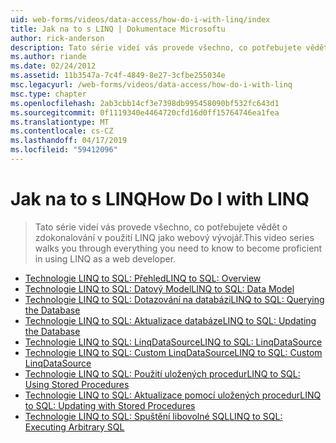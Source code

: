 ```yaml
---
uid: web-forms/videos/data-access/how-do-i-with-linq/index
title: Jak na to s LINQ | Dokumentace Microsoftu
author: rick-anderson
description: Tato série videí vás provede všechno, co potřebujete vědět o zdokonalování v použití LINQ jako webový vývojář.
ms.author: riande
ms.date: 02/24/2012
ms.assetid: 11b3547a-7c4f-4849-8e27-3cfbe255034e
msc.legacyurl: /web-forms/videos/data-access/how-do-i-with-linq
msc.type: chapter
ms.openlocfilehash: 2ab3cbb14cf3e7398db995458090bf532fc643d1
ms.sourcegitcommit: 0f1119340e4464720cfd16d0ff15764746ea1fea
ms.translationtype: MT
ms.contentlocale: cs-CZ
ms.lasthandoff: 04/17/2019
ms.locfileid: "59412096"
---
```

# <a name="how-do-i-with-linq"></a><span data-ttu-id="4c9a8-103">Jak na to s LINQ</span><span class="sxs-lookup"><span data-stu-id="4c9a8-103">How Do I with LINQ</span></span>

> <span data-ttu-id="4c9a8-104">Tato série videí vás provede všechno, co potřebujete vědět o zdokonalování v použití LINQ jako webový vývojář.</span><span class="sxs-lookup"><span data-stu-id="4c9a8-104">This video series walks you through everything you need to know to become proficient in using LINQ as a web developer.</span></span>


- [<span data-ttu-id="4c9a8-105">Technologie LINQ to SQL: Přehled</span><span class="sxs-lookup"><span data-stu-id="4c9a8-105">LINQ to SQL: Overview</span></span>](how-do-i-linq-to-sql-overview.md)
- [<span data-ttu-id="4c9a8-106">Technologie LINQ to SQL: Datový Model</span><span class="sxs-lookup"><span data-stu-id="4c9a8-106">LINQ to SQL: Data Model</span></span>](how-do-i-linq-to-sql-data-model.md)
- [<span data-ttu-id="4c9a8-107">Technologie LINQ to SQL: Dotazování na databázi</span><span class="sxs-lookup"><span data-stu-id="4c9a8-107">LINQ to SQL: Querying the Database</span></span>](how-do-i-linq-to-sql-querying-the-database.md)
- [<span data-ttu-id="4c9a8-108">Technologie LINQ to SQL: Aktualizace databáze</span><span class="sxs-lookup"><span data-stu-id="4c9a8-108">LINQ to SQL: Updating the Database</span></span>](how-do-i-linq-to-sql-updating-the-database.md)
- [<span data-ttu-id="4c9a8-109">Technologie LINQ to SQL: LinqDataSource</span><span class="sxs-lookup"><span data-stu-id="4c9a8-109">LINQ to SQL: LinqDataSource</span></span>](how-do-i-linq-to-sql-linqdatasource.md)
- [<span data-ttu-id="4c9a8-110">Technologie LINQ to SQL: Custom LinqDataSource</span><span class="sxs-lookup"><span data-stu-id="4c9a8-110">LINQ to SQL: Custom LinqDataSource</span></span>](how-do-i-linq-to-sql-custom-linqdatasource.md)
- [<span data-ttu-id="4c9a8-111">Technologie LINQ to SQL: Použití uložených procedur</span><span class="sxs-lookup"><span data-stu-id="4c9a8-111">LINQ to SQL: Using Stored Procedures</span></span>](how-do-i-linq-to-sql-using-stored-procedures.md)
- [<span data-ttu-id="4c9a8-112">Technologie LINQ to SQL: Aktualizace pomocí uložených procedur</span><span class="sxs-lookup"><span data-stu-id="4c9a8-112">LINQ to SQL: Updating with Stored Procedures</span></span>](how-do-i-linq-to-sql-updating-with-stored-procedures.md)
- [<span data-ttu-id="4c9a8-113">Technologie LINQ to SQL: Spuštění libovolné SQL</span><span class="sxs-lookup"><span data-stu-id="4c9a8-113">LINQ to SQL: Executing Arbitrary SQL</span></span>](how-do-i-linq-to-sql-executing-arbitrary-sql.md)
